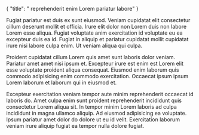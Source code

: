 {
  "title": " reprehenderit enim Lorem pariatur labore"
}

Fugiat pariatur est duis ex sunt eiusmod. Veniam cupidatat elit consectetur cillum deserunt mollit et officia. Irure elit dolor non Lorem duis non labore Lorem esse aliqua. Fugiat voluptate anim exercitation id voluptate eu ea excepteur duis ea id. Fugiat in aliquip et pariatur cupidatat mollit cupidatat irure nisi labore culpa enim. Ut veniam aliqua qui culpa.

Proident cupidatat cillum Lorem quis amet sunt laboris dolor veniam. Pariatur amet amet nisi ipsum et. Excepteur irure est enim est Lorem elit esse voluptate proident aliqua consequat. Eiusmod enim laborum quis commodo adipisicing enim commodo exercitation. Occaecat ipsum ipsum Lorem laborum et laborum qui in eiusmod et.

Excepteur exercitation veniam tempor aute minim reprehenderit occaecat id laboris do. Amet culpa enim sunt proident reprehenderit incididunt quis consectetur Lorem aliqua sit. In tempor minim Lorem laboris ad culpa incididunt in magna ullamco aliquip. Ad eiusmod adipisicing ea voluptate. Ipsum pariatur amet dolor do dolore ut eu id velit. Exercitation laborum veniam irure aliquip fugiat ea tempor nulla dolore fugiat.